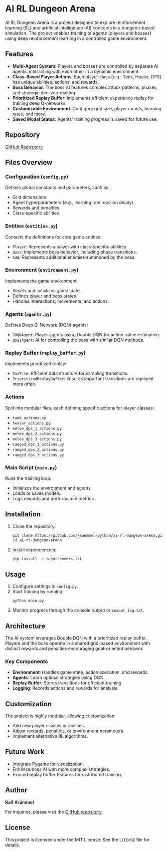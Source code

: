 # AI RL Dungeon Arena

AI RL Dungeon Arena is a project designed to explore reinforcement learning (RL) and artificial intelligence (AI) concepts in a dungeon-based simulation. The project enables training of agents (players and bosses) using deep reinforcement learning in a controlled game environment.

## Features

- **Multi-Agent System**: Players and bosses are controlled by separate AI agents, interacting with each other in a dynamic environment.
- **Class-Based Player Actions**: Each player class (e.g., Tank, Healer, DPS) has unique abilities, actions, and rewards.
- **Boss Behavior**: The boss AI features complex attack patterns, phases, and strategic decision-making.
- **Prioritized Replay Buffer**: Implements efficient experience replay for training deep Q-networks.
- **Customizable Environment**: Configure grid size, player counts, learning rates, and more.
- **Saved Model States**: Agents' training progress is saved for future use.

## Repository

[GitHub Repository](https://github.com/kruemmel-python/ai-rl-dungeon-arena.git)

## Files Overview

### Configuration (`config.py`)
Defines global constants and parameters, such as:
- Grid dimensions
- Agent hyperparameters (e.g., learning rate, epsilon decay)
- Rewards and penalties
- Class-specific abilities

### Entities (`entities.py`)
Contains the definitions for core game entities:
- `Player`: Represents a player with class-specific abilities.
- `Boss`: Implements boss behavior, including phase transitions.
- `Add`: Represents additional enemies summoned by the boss.

### Environment (`environment.py`)
Implements the game environment:
- Resets and initializes game state.
- Defines player and boss states.
- Handles interactions, movements, and actions.

### Agents (`agents.py`)
Defines Deep Q-Network (DQN) agents:
- `DDQNAgent`: Player agents using Double DQN for action-value estimation.
- `BossAgent`: AI for controlling the boss with similar DQN methods.

### Replay Buffer (`replay_buffer.py`)
Implements prioritized replay:
- `SumTree`: Efficient data structure for sampling transitions.
- `PrioritizedReplayBuffer`: Ensures important transitions are replayed more often.

### Actions
Split into modular files, each defining specific actions for player classes:
- `tank_actions.py`
- `healer_actions.py`
- `melee_dps_1_actions.py`
- `melee_dps_2_actions.py`
- `melee_dps_3_actions.py`
- `ranged_dps_1_actions.py`
- `ranged_dps_2_actions.py`
- `ranged_dps_3_actions.py`

### Main Script (`main.py`)
Runs the training loop:
- Initializes the environment and agents.
- Loads or saves models.
- Logs rewards and performance metrics.

## Installation

1. Clone the repository:
   ```bash
   git clone https://github.com/kruemmel-python/ai-rl-dungeon-arena.git
   cd ai-rl-dungeon-arena
   ```
2. Install dependencies:
   ```bash
   pip install -r requirements.txt
   ```

## Usage

1. Configure settings in `config.py`.
2. Start training by running:
   ```bash
   python main.py
   ```
3. Monitor progress through the console output or `combat_log.txt`.

## Architecture

The AI system leverages Double DQN with a prioritized replay buffer. Players and the boss operate in a shared grid-based environment with distinct rewards and penalties encouraging goal-oriented behavior.

### Key Components

- **Environment**: Handles game state, action execution, and rewards.
- **Agents**: Learn optimal strategies using DQN.
- **Replay Buffer**: Stores transitions for efficient training.
- **Logging**: Records actions and rewards for analysis.

## Customization

The project is highly modular, allowing customization:
- Add new player classes or abilities.
- Adjust rewards, penalties, or environment parameters.
- Implement alternative RL algorithms.

## Future Work

- Integrate Pygame for visualization.
- Enhance boss AI with more complex strategies.
- Expand replay buffer features for distributed training.

## Author

**Ralf Krümmel**

For inquiries, please visit the [GitHub repository](https://github.com/kruemmel-python/ai-rl-dungeon-arena.git).

## License

This project is licensed under the MIT License. See the `LICENSE` file for details.

